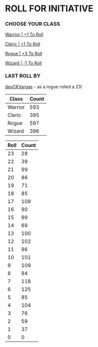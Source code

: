 # ROLL FOR INITIATIVE
### CHOOSE YOUR CLASS

[Warrior | +1 To Roll](https://github.com/benjaminsampica/benjaminsampica/issues/new?title=roll%7Cwarrior&body=Just+click+%27Submit+new+issue%27.)

[Cleric | +1 To Roll](https://github.com/benjaminsampica/benjaminsampica/issues/new?title=roll%7Ccleric&body=Just+click+%27Submit+new+issue%27.)

[Rogue | +3 To Roll](https://github.com/benjaminsampica/benjaminsampica/issues/new?title=roll%7Crogue&body=Just+click+%27Submit+new+issue%27.)

[Wizard | -1 To Roll](https://github.com/benjaminsampica/benjaminsampica/issues/new?title=roll%7Cwizard&body=Just+click+%27Submit+new+issue%27.)
### LAST ROLL BY
[devCKVargas](https://www.github.com/devCKVargas) - as a rogue rolled a 23!

|Class|Count|
|-|-|
|Warrior|593|
|Cleric|395|
|Rogue|597|
|Wizard|396|

|Roll|Count|
|-|-|
|23|28
|22|39
|21|99
|20|86
|19|71
|18|85
|17|109
|16|90
|15|99
|14|69
|13|100
|12|102
|11|96
|10|101
|9|109
|8|94
|7|118
|6|125
|5|85
|4|104
|3|76
|2|59
|1|37
|0|0

